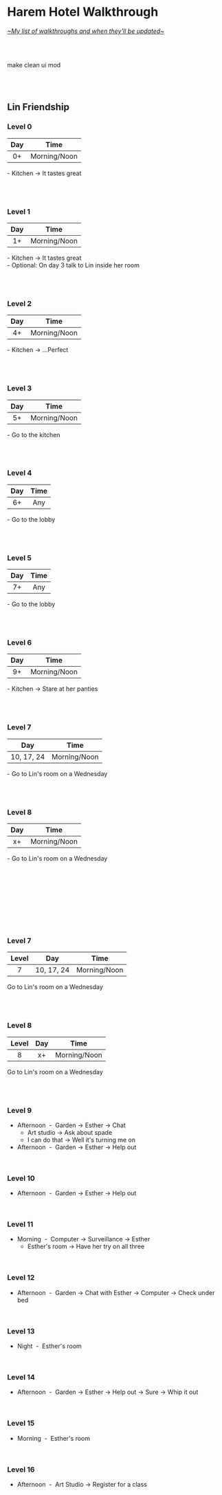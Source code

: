 # Harem Hotel Walkthrough
[*\~My list of walkthroughs and when they'll be updated\~*](https://www.patreon.com/maimlain)

<br>
<br>

make clean ui mod

<br>
<br>

## Lin Friendship
### Level 0
Day | Time
:---: | :---:
0+ | Morning/Noon

\- Kitchen -> It tastes great

<br>
<br>

### Level 1
Day | Time
:---: | :---:
1+ | Morning/Noon

\- Kitchen -> It tastes great  
\- Optional: On day 3 talk to Lin inside her room

<br>
<br>

### Level 2
Day | Time
:---: | :---:
4+ | Morning/Noon

\- Kitchen -> ...Perfect

<br>
<br>

### Level 3
Day | Time
:---: | :---:
5+ | Morning/Noon

\- Go to the kitchen

<br>
<br>

### Level 4
Day | Time
:---: | :---:
6+ | Any

\- Go to the lobby

<br>
<br>

### Level 5
Day | Time
:---: | :---:
7+ | Any

\- Go to the lobby

<br>
<br>

### Level 6
Day | Time
:---: | :---:
9+ | Morning/Noon

\- Kitchen -> Stare at her panties

<br>
<br>

### Level 7
Day | Time
:---: | :---:
10, 17, 24 | Morning/Noon

\- Go to Lin's room on a Wednesday

<br>
<br>

### Level 8
Day | Time
:---: | :---:
x+ | Morning/Noon

\- Go to Lin's room on a Wednesday

<br>
<br>


<br>
<br>
<br>
<br>
<br>
<br>

### Level 7
Level | Day | Time
:---: | :---: | :---:
7 | 10, 17, 24 | Morning/Noon
Go to Lin's room on a Wednesday

<br>
<br>

### Level 8
Level | Day | Time
:---: | :---: | :---:
8 | x+ | Morning/Noon
Go to Lin's room on a Wednesday

<br>
<br>




### Level 9
- Afternoon &nbsp;-&nbsp; Garden -> Esther -> Chat
  - Art studio -> Ask about spade
  - I can do that -> Well it's turning me on
- Afternoon &nbsp;-&nbsp; Garden -> Esther -> Help out

<br>

### Level 10
- Afternoon &nbsp;-&nbsp; Garden -> Esther -> Help out

<br>

### Level 11
- Morning &nbsp;-&nbsp; Computer -> Surveillance -> Esther
  - Esther's room -> Have her try on all three

<br>

### Level 12
- Afternoon &nbsp;-&nbsp; Garden -> Chat with Esther -> Computer -> Check under bed

<br>

### Level 13
- Night &nbsp;-&nbsp; Esther's room

<br>

### Level 14
- Afternoon &nbsp;-&nbsp; Garden -> Esther -> Help out -> Sure -> Whip it out

<br>

### Level 15
- Morning &nbsp;-&nbsp; Esther's room

<br>

### Level 16
- Afternoon &nbsp;-&nbsp; Art Studio -> Register for a class
